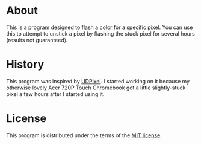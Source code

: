 # About

This is a program designed to flash a color for a specific pixel. You can use this to attempt to unstick a pixel by flashing the stuck pixel for several hours (results not guaranteed).

# History

This program was inspired by [UDPixel](http://udpix.free.fr/). I started working on it because my otherwise lovely Acer 720P Touch Chromebook got a little slightly-stuck pixel a few hours after I started using it.

# License

This program is distributed under the terms of the [MIT license](http://www.opensource.org/licenses/mit-license.html).
